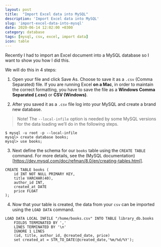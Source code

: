 ```yaml
---
layout: post
title:  "Import Excel data into MySQL"
description: 'Import Excel data into MySQL'
slug: 'import-excel-data-into-mysql'
date: 2020-06-14 12:02:00 +0300
category: database
tags: [mysql, csv, excel, import data]
icon: table
---
```


Recently I had to import an Excel document into a MySQL database so I want to show you how I did this.


We will do this in 4 steps:

1. Open your file and click Save As. Choose to save it as a `.csv` (Comma Separated) file. 
If you are running Excel **on a Mac**, in order to maintain the correct formatting, you have to save the file as a **Windows Comma Separated (.csv)** or **CSV (Windows)**.

2. After you saved it as a `.csv` file log into your MySQL and create a brand new database. 

> Note! The `--local-infile` option is needed by some MySQL versions for the data loading we’ll do in the following steps.

```
$ mysql -u root -p --local-infile
mysql> create database books;
mysql> use books;
```

3. Next define the schema for our `books` table using the `CREATE TABLE` command. For more details, see the (MySQL documentation)[https://dev.mysql.com/doc/refman/8.0/en/creating-tables.html].

```
CREATE TABLE books (
    id INT NOT NULL PRIMARY KEY,
    title VARCHAR(40),
    author_id INT,
    created_at DATE
    price FLOAT
);
```

4. Now that your table is created, the data from your `csv` can be imported using the `LOAD DATA` command.

```
LOAD DATA LOCAL INFILE "/home/books.csv" INTO TABLE library_db.books
    FIELDS TERMINATED BY ','
    LINES TERMINATED BY '\n'
    IGNORE 1 LINES 
    (id, title, author_id, @created_date, price)
    set created_at = STR_TO_DATE(@created_date,'%m/%d/%Y');
```
